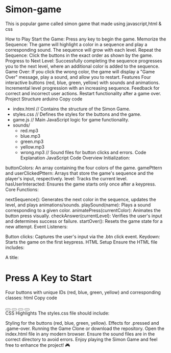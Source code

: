 # Simon-game
 This is popular game called simon game that made using javascript,html & css

 How to Play
Start the Game: Press any key to begin the game.
Memorize the Sequence: The game will highlight a color in a sequence and play a corresponding sound. The sequence will grow with each level.
Repeat the Sequence: Click the buttons in the exact order as shown by the game.
Progress to Next Level: Successfully completing the sequence progresses you to the next level, where an additional color is added to the sequence.
Game Over: If you click the wrong color, the game will display a "Game Over" message, play a sound, and allow you to restart.
Features
Four interactive buttons (red, blue, green, yellow) with sounds and animations.
Incremental level progression with an increasing sequence.
Feedback for correct and incorrect user actions.
Restart functionality after a game over.
Project Structure
arduino
Copy code
- index.html          // Contains the structure of the Simon Game.
- styles.css          // Defines the styles for the buttons and the game.
- game.js             // Main JavaScript logic for game functionality.
- sounds/
  - red.mp3
  - blue.mp3
  - green.mp3
  - yellow.mp3
  - wrong.mp3         // Sound files for button clicks and errors.
Code Explanation
JavaScript Code Overview
Initialization:

buttonColors: An array containing the four colors of the game.
gamePttern and userClickedPttern: Arrays that store the game's sequence and the player's input, respectively.
level: Tracks the current level.
hasUserInteracted: Ensures the game starts only once after a keypress.
Core Functions:

nextSequence(): Generates the next color in the sequence, updates the level, and plays animations/sounds.
playSound(name): Plays a sound corresponding to a given color.
animatePress(currentColor): Animates the button press visually.
checkAnswer(currentLevel): Verifies the user's input and determines success or failure.
startOver(): Resets the game state for a new attempt.
Event Listeners:

Button clicks: Captures the user's input via the .btn click event.
Keydown: Starts the game on the first keypress.
HTML Setup
Ensure the HTML file includes:

A title: <h1 id="level-title">Press A Key to Start</h1>
Four buttons with unique IDs (red, blue, green, yellow) and corresponding classes:
html
Copy code
<div class="container">
  <div class="row">
    <button class="btn red" id="red"></button>
    <button class="btn blue" id="blue"></button>
    <button class="btn green" id="green"></button>
    <button class="btn yellow" id="yellow"></button>
  </div>
</div>
CSS Highlights
The styles.css file should include:

Styling for the buttons (red, blue, green, yellow).
Effects for .pressed and .game-over.
Running the Game
Clone or download the repository.
Open the index.html file in any modern browser.
Ensure the sound files are in the correct directory to avoid errors.
Enjoy playing the Simon Game and feel free to enhance the project! 🎮
